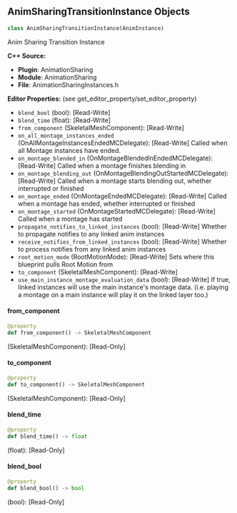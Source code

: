 ## AnimSharingTransitionInstance Objects

```python
class AnimSharingTransitionInstance(AnimInstance)
```

Anim Sharing Transition Instance

**C++ Source:**

- **Plugin**: AnimationSharing
- **Module**: AnimationSharing
- **File**: AnimationSharingInstances.h

**Editor Properties:** (see get_editor_property/set_editor_property)

- ``blend_bool`` (bool):  [Read-Write]
- ``blend_time`` (float):  [Read-Write]
- ``from_component`` (SkeletalMeshComponent):  [Read-Write]
- ``on_all_montage_instances_ended`` (OnAllMontageInstancesEndedMCDelegate):  [Read-Write] Called when all Montage instances have ended.
- ``on_montage_blended_in`` (OnMontageBlendedInEndedMCDelegate):  [Read-Write] Called when a montage finishes blending in
- ``on_montage_blending_out`` (OnMontageBlendingOutStartedMCDelegate):  [Read-Write] Called when a montage starts blending out, whether interrupted or finished
- ``on_montage_ended`` (OnMontageEndedMCDelegate):  [Read-Write] Called when a montage has ended, whether interrupted or finished
- ``on_montage_started`` (OnMontageStartedMCDelegate):  [Read-Write] Called when a montage has started
- ``propagate_notifies_to_linked_instances`` (bool):  [Read-Write] Whether to propagate notifies to any linked anim instances
- ``receive_notifies_from_linked_instances`` (bool):  [Read-Write] Whether to process notifies from any linked anim instances
- ``root_motion_mode`` (RootMotionMode):  [Read-Write] Sets where this blueprint pulls Root Motion from
- ``to_component`` (SkeletalMeshComponent):  [Read-Write]
- ``use_main_instance_montage_evaluation_data`` (bool):  [Read-Write] If true, linked instances will use the main instance's montage data. (i.e. playing a montage on a main instance will play it on the linked layer too.)

<a id="unreal.AnimSharingTransitionInstance.from_component"></a>

#### from_component

```python
@property
def from_component() -> SkeletalMeshComponent
```

(SkeletalMeshComponent):  [Read-Only]

<a id="unreal.AnimSharingTransitionInstance.to_component"></a>

#### to_component

```python
@property
def to_component() -> SkeletalMeshComponent
```

(SkeletalMeshComponent):  [Read-Only]

<a id="unreal.AnimSharingTransitionInstance.blend_time"></a>

#### blend_time

```python
@property
def blend_time() -> float
```

(float):  [Read-Only]

<a id="unreal.AnimSharingTransitionInstance.blend_bool"></a>

#### blend_bool

```python
@property
def blend_bool() -> bool
```

(bool):  [Read-Only]

<a id="unreal.AnimSharingAdditiveInstance"></a>